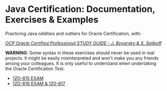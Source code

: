 # Java Certification: Documentation, Exercises & Examples

Practicing Java oddities and outliers for Oracle Certification, with:

*[OCP Oracle Certified Professional STUDY GUIDE - J. Boyarsky & S. Selikoff](https://www.selikoff.net/ocp11-1/)*

**WARNING**: Some syntax in these exercises should never be used in real projects.
It might be easily misinterpreted and won't make you any friends among your colleagues.
It is only useful to understand when undertaking the Oracle Certification Test.

- [1ZO-815 EXAM](1Z0-815.md)
- [1ZO-816 EXAM & 1Z0-817](1Z0-816and1Z0-817.md)